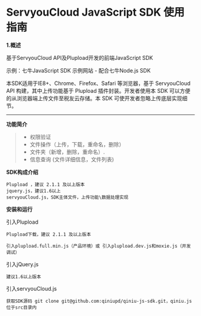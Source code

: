 ServyouCloud JavaScript SDK 使用指南
===================


**1.概述**

基于ServyouCloud API及Plupload开发的前端JavaScript SDK

示例：七牛JavaScript SDK 示例网站 - 配合七牛Node.js SDK

本SDK适用于IE8+、Chrome、Firefox、Safari 等浏览器，基于 ServyouCloud API 构建，其中上传功能基于 Plupload 插件封装。开发者使用本 SDK 可以方便的从浏览器端上传文件至税友云存储。本 SDK 可使开发者忽略上传底层实现细节。

----------


**功能简介**



> - 权限验证
> - 文件操作（上传，下载，重命名，删除）
> - 文件夹（新增，删除，重命名）.
> - 信息查询 (文件详细信息，文件列表)

**SDK构成介绍**

    Plupload ，建议 2.1.1 及以上版本
    jquery.js，建议1.6以上
    servyouCloud.js，SDK主体文件，上传功能\数据处理实现
    
**安装和运行**

引入Plupload

    Plupload下载，建议 2.1.1 及以上版本

    引入plupload.full.min.js（产品环境）或 引入plupload.dev.js和moxie.js（开发调试）
    
引入jQuery.js

    建议1.6以上版本

引入servyouCloud.js

    获取SDK源码 git clone git@github.com:qiniupd/qiniu-js-sdk.git，qiniu.js位于src目录内


